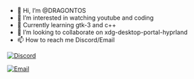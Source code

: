 - 👋 Hi, I’m @DRAGONTOS
- 👀 I’m interested in watching youtube and coding
- 🌱 Currently learning gtk-3 and c++
- 💞️ I’m looking to collaborate on xdg-desktop-portal-hyprland
- 📫 How to reach me Discord/Email


[![Discord](https://img.shields.io/badge/My-Discord-7289DA.svg)](https://discord.gg/your_discord_invite)


[![Email](https://img.shields.io/badge/My-Email-brightgreen)](mailto:koningdragon@gmail.com)


<!---
DRAGONTOS/DRAGONTOS is a ✨ special ✨ repository because its `README.md` (this file) appears on your GitHub profile.
You can click the Preview link to take a look at your changes.
--->
